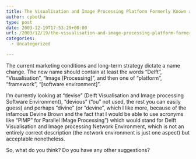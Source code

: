 ```yaml
---
title: The Visualisation and Image Processing Platform Formerly Known as DSCAS3
author: cpbotha
type: post
date: 2003-12-19T17:53:29+00:00
url: /2003/12/19/the-visualisation-and-image-processing-platform-formerly-known-as-dscas3/
categories:
  - Uncategorized

---
```

The current marketing conditions and long-term strategy dictate a name change. The new name should contain at least the words &#8220;Delft&#8221;, &#8220;Visualisation&#8221;, &#8220;Image [Processing]&#8221;, and then one of &#8220;platform&#8221;, &#8220;framework&#8221;, &#8220;[software environment]&#8221;.

I&#8217;m currently looking at &#8220;devise&#8221; (Delft Visualisation and Image processing Software Environment), &#8220;devious&#8221; (&#8220;ou&#8221; not used, the rest you can easily guess) and perhaps &#8220;divine&#8221; (or &#8220;devine&#8221;, which I like more, because of the infamous Devine Brown and the fact that I would be able to use acronyms like &#8220;PIMP&#8221; for Parallel IMage Processing&#8221;) which would stand for Delft Visualisation and Image processing Network Environment, which is not an entirely correct description (the network environment is just one aspect) but acceptable nonetheless.

So, what do you think? Do you have any other suggestions?